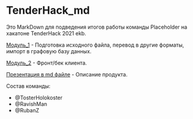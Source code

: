 # TenderHack_md
Это MarkDown для подведения итогов работы команды Placeholder на хакатоне TenderHack 2021 ekb.

[Модуль_1](TenderHack_dataparse) - Подготовка исходного файла, перевод в другие форматы, импорт в графовую базу данных.
 
[Модуль_2](tenderHack) - Фронт/бек клиента.

[Презентация в md файле](future.md) - Описание продукта.


Состав команды: 
 - @TosterHolokoster
 - @RavishMan
 - @RubanZ
